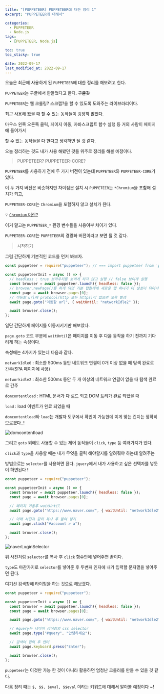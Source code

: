 ```yaml
---
title: "[PUPPETEER] PUPPETEER에 대한 정리 1"
excerpt: "PUPPETEER에 대해서"

categories:
  - PUPPETEER
  - Node.js
tags:
  - [PUPPETEER, Node.js]

toc: true
toc_sticky: true

date: 2022-09-17
last_modified_at: 2022-09-17
---
```


오늘은 최근에 사용하게 된 `PUPPETEER`에 대한 정리를 해보려고 한다.

`PUPPETEER`는 구글에서 만들었다고 한다. ~~구글갓~~

`PUPPETEER`는 웹 크롤링? 스크랩?을 할 수 있도록 도와주는 라이브러리이다.

최근 사용해 봤을 때 할 수 있는 동작들이 굉장히 많았다.

마우스 왼쪽 오른쪽 클릭, 페이지 이동, 자바스크립트 함수 실행 등 거의 사람이 페이지에 들어가서

할 수 있는 동작들을 다 한다고 생각하면 될 것 같다.

오늘 정리하는 것도 내가 사용 해봤던 것들 위주로 정리를 해볼 예정이다.

> PUPPETEER? PUPPETEER-CORE?

`PUPPETEER`를 사용하기 전에 두 가지 버전이 있는데 `PUPPETEER`와 `PUPPETEER-CORE`가 있다.

이 두 가지 버전은 비슷하지만 차이점은 설치 시 `PUPPETEER`는 `*Chromium`을 포함해 설치가 되고,

`PUPPETEER-CORE`는 `Chromium`을 포함하지 않고 설치가 된다.

💡 [`Chromium` 이란?](<https://ko.wikipedia.org/wiki/%ED%81%AC%EB%A1%9C%EB%AF%B8%EC%97%84_(%EC%9B%B9_%EB%B8%8C%EB%9D%BC%EC%9A%B0%EC%A0%80)>)

이거 말고는 `PUPPETEER_*` 환경 변수들을 사용여부 차이가 있다.

`PUPPETEER-CORE`는 `PUPPETEER`의 경량화 버전이라고 보면 될 것 같다.

> 시작하기

그럼 간단하게 기본적인 코드를 먼저 봐보자.

```javascript
const puppeteer = require("puppeteer"); // === import puppeteer from 'puppeteer';

const puppeteerInit = async () => {
  // headless : true 브라우저를 보이게 하지 않고 실행 // false 보이게 실행
  const browser = await puppeteer.launch({ headless: false });
  // browser.newPage()를 하게 되면 기본 탭한개에 새로운 탭 하나가 더 생성이 되어서 (browser.pages)[0]를 사용하게 됐다.
  const page = await browser.pages[0];
  // 이동할 url에 protocol(http 또는 https)이 없으면 오류 발생
  await page.goto("이동할 url", { waitUntil: "networkIdle2" });

  await browser.close();
};
```

일단 간단하게 페이지를 이동시키기만 해보았다.

`page.goto` 코드 부분에 `waitUntil`은 페이지를 이동 후 다음 동작을 하기 전까지 기다리게 하는 속성이다.

속성에는 4가지가 있는데 다음과 같다.

`networkIdle0` : 최소한 500ms 동안 네트워크 연결이 0개 이상 없을 때 탐색 완료로 간주(SPA 페이지에 사용)

`networkidle2` : 최소한 500ms 동안 두 개 이상의 네트워크 연결이 없을 때 탐색 완료로 간주

`domcontentload` : HTML 문서가 다 로드 되고 DOM 트리가 완료 되었을 때

`load` : load 이벤트가 완료 되었을 때

`domcontentload`와 `load`는 개발자 도구에서 확인이 가능한데 이게 맞는 건지는 정확히 모르겠다..!

![domcontentload](https://user-images.githubusercontent.com/11023303/190854800-e372083c-0c63-4c6c-b6ef-72a1f65bd37b.png)

그리고 `goto` 외에도 사용할 수 있는 제어 동작들이 `click`, `type` 등 여러가지가 있다.

`click`과 `type`을 사용할 때는 내가 무엇을 클릭 해야할지를 알려줘야 하는데 알려주는

방법으로는 `selector`를 사용하면 된다. `jquery`에서 내가 사용하고 싶은 선택자를 넣듯이 하면된다 !

```javascript
const puppeteer = require("puppeteer");

const puppeteerInit = async () => {
  const browser = await puppeteer.launch({ headless: false });
  const page = await browser.pages[0];

  // 페이지 이동후 waitUntil
  await page.goto("https://www.naver.com/", { waitUntil: "networkIdle2" });

  // 아래 사진과 같이 복사 후 붙여 넣기
  await page.click("#account > a");

  await browser.close();
};
```

![naverLoginSelector](https://user-images.githubusercontent.com/11023303/190854488-5ee1037a-276d-46f4-9f9f-e3022a7b3937.png)

위 사진처럼 `selector`를 복사 후 `click` 함수안에 넣어주면 끝이다.

`type`도 마찬가지로 `selector`를 넣어준 후 두번째 인자에 내가 입력할 문자열을 넣어주면 된다.

여기선 검색창에 타이핑을 하는 것으로 해보겠다.

```javascript
const puppeteer = require("puppeteer");

const puppeteerInit = async () => {
  const browser = await puppeteer.launch({ headless: false });
  const page = await browser.pages[0];

  await page.goto("https://www.naver.com/", { waitUntil: "networkIdle2" });

  // #query는 네이버 검색창의 css selector
  await page.type("#query", "안녕하세요");

  // 검색어 입력 후 엔터
  await page.keyboard.press("Enter");

  await browser.close();
};
```

`puppeteer`는 이것만 가능 한 것이 아니라 활용하면 엄청난 크롤러를 만들 수 있을 것 같다.

다음 정리 때는 `$, $$, $eval, $$eval` 이라는 키워드에 대해서 알아볼 예정이다 ~!

